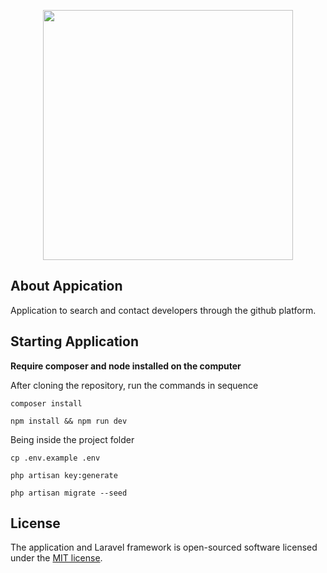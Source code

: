 <p align="center"><a href="https://laravel.com" target="_blank"><img src="https://raw.githubusercontent.com/laravel/art/master/logo-lockup/5%20SVG/2%20CMYK/1%20Full%20Color/laravel-logolockup-cmyk-red.svg" width="400"></a></p>

## About Appication

Application to search and contact developers through the github platform.

## Starting Application

**Require composer and node installed on the computer**

After cloning the repository, run the commands in sequence

```
composer install
```

```
npm install && npm run dev
```

Being inside the project folder
```
cp .env.example .env
```

```
php artisan key:generate
```

```
php artisan migrate --seed
```
## License

The application and Laravel framework is open-sourced software licensed under the [MIT license](https://opensource.org/licenses/MIT).
